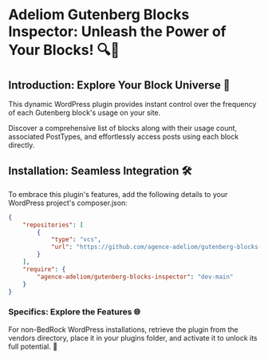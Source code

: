 # Adeliom Gutenberg Blocks Inspector: Unleash the Power of Your Blocks! 🔍🧱

## Introduction: Explore Your Block Universe 🚀

This dynamic WordPress plugin provides instant control over the frequency of each Gutenberg block's usage on your site.

Discover a comprehensive list of blocks along with their usage count, associated PostTypes, and effortlessly access posts using each block directly.

## Installation: Seamless Integration 🛠️

To embrace this plugin's features, add the following details to your WordPress project's composer.json:

```json
{
    "repositories": [
        {
            "type": "vcs",
            "url": "https://github.com/agence-adeliom/gutenberg-blocks-inspector"
        }
    ],
    "require": {
        "agence-adeliom/gutenberg-blocks-inspector": "dev-main"
    }
}
```

### Specifics: Explore the Features 🌐

For non-BedRock WordPress installations, retrieve the plugin from the vendors directory, place it in your plugins folder, and activate it to unlock its full potential. 🎉